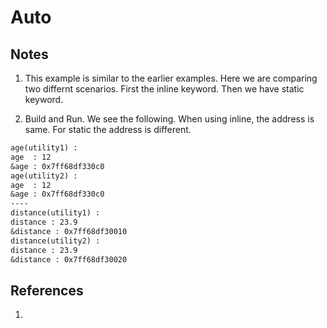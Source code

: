 # Auto

## Notes
1. This example is similar to the earlier examples. Here we are comparing two differnt scenarios. First the inline keyword. Then we have static keyword.

2. Build and Run. We see the following. When using inline, the address is same. For static the address is different.

```txt
age(utility1) : 
age  : 12
&age : 0x7ff68df330c0
age(utility2) :
age  : 12
&age : 0x7ff68df330c0
----
distance(utility1) :
distance : 23.9
&distance : 0x7ff68df30010
distance(utility2) :
distance : 23.9
&distance : 0x7ff68df30020
```


## References

1. 

